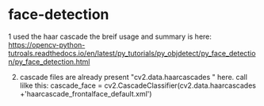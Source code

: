 # face-detection

1 used the haar cascade the breif usage and summary is here: https://opencv-python-tutroals.readthedocs.io/en/latest/py_tutorials/py_objdetect/py_face_detection/py_face_detection.html

2. cascade files are already present "cv2.data.haarcascades " here.
   call lilke this: cascade_face = cv2.CascadeClassifier(cv2.data.haarcascades +'haarcascade_frontalface_default.xml') 
